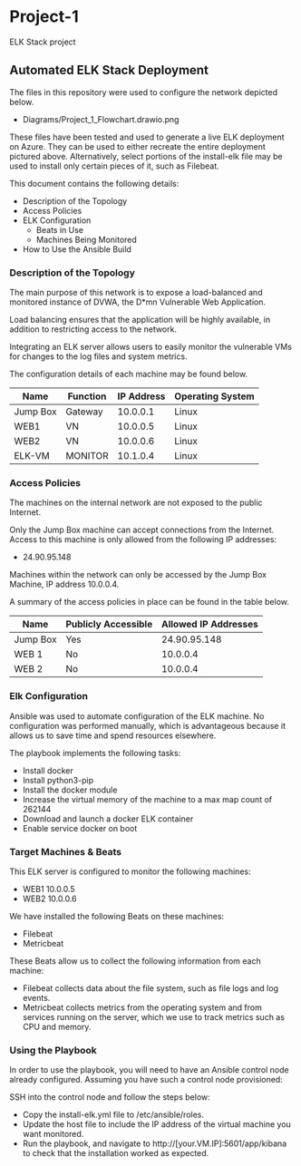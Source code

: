 # Project-1
ELK Stack project
## Automated ELK Stack Deployment

The files in this repository were used to configure the network depicted below.
-	Diagrams/Project_1_Flowchart.drawio.png


These files have been tested and used to generate a live ELK deployment on Azure. They can be used to either recreate the entire deployment pictured above. Alternatively, select portions of the install-elk file may be used to install only certain pieces of it, such as Filebeat.

This document contains the following details:
- Description of the Topology
- Access Policies
- ELK Configuration
  - Beats in Use
  - Machines Being Monitored
- How to Use the Ansible Build


### Description of the Topology

The main purpose of this network is to expose a load-balanced and monitored instance of DVWA, the D*mn Vulnerable Web Application.

Load balancing ensures that the application will be highly available, in addition to restricting access to the network.

Integrating an ELK server allows users to easily monitor the vulnerable VMs for changes to the log files and system metrics.

The configuration details of each machine may be found below.

| Name     | Function | IP Address | Operating System |
|----------|----------|------------|------------------|
| Jump Box | Gateway  | 10.0.0.1   | Linux            |
| WEB1     | VN       | 10.0.0.5   | Linux            |
| WEB2     | VN       | 10.0.0.6   | Linux            |
| ELK-VM   | MONITOR  | 10.1.0.4   | Linux            |

### Access Policies

The machines on the internal network are not exposed to the public Internet. 

Only the Jump Box machine can accept connections from the Internet. Access to this machine is only allowed from the following IP addresses:
-	24.90.95.148

Machines within the network can only be accessed by the Jump Box Machine, IP address 10.0.0.4.

A summary of the access policies in place can be found in the table below.

| Name     | Publicly Accessible | Allowed IP Addresses |
|----------|---------------------|----------------------|
| Jump Box | Yes                 | 24.90.95.148         |
| WEB 1    | No                  | 10.0.0.4             |
| WEB 2    | No                  | 10.0.0.4             |

### Elk Configuration

Ansible was used to automate configuration of the ELK machine. No configuration was performed manually, which is advantageous because it allows us to save time and spend resources elsewhere.

The playbook implements the following tasks:
- Install docker
- Install python3-pip
- Install the docker module
- Increase the virtual memory of the machine to a max map count of 262144
- Download and launch a docker ELK container
- Enable service docker on boot
 
### Target Machines & Beats
This ELK server is configured to monitor the following machines:
-	WEB1 10.0.0.5
-	WEB2 10.0.0.6

We have installed the following Beats on these machines:
   - Filebeat
   - Metricbeat

These Beats allow us to collect the following information from each machine:
- Filebeat collects data about the file system, such as file logs and log events.
- Metricbeat collects metrics from the operating system and from services running on the server, which we use to track metrics such as CPU and memory.  

### Using the Playbook
In order to use the playbook, you will need to have an Ansible control node already configured. Assuming you have such a control node provisioned: 

SSH into the control node and follow the steps below:
- Copy the install-elk.yml file to /etc/ansible/roles.
- Update the host file to include the IP address of the virtual machine you want monitored.
- Run the playbook, and navigate to http://[your.VM.IP]:5601/app/kibana to check that the installation worked as expected.

